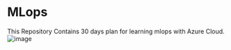 # MLops
This Repository Contains 30 days plan for learning mlops with Azure Cloud.
![image](https://github.com/rani1040/MLops/assets/76038594/2f9a8897-a946-4efc-9fad-3df4a2a553d9)
